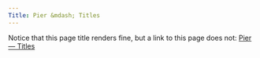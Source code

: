 ```yaml
---
Title: Pier &mdash; Titles
---
```


Notice that this page title renders fine, but a link to this page does not: [Pier &mdash; Titles](%base_url%/wiki/scgjoblist/scgpier/piertitles)
